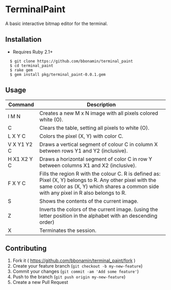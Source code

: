 # TerminalPaint

A basic interactive bitmap editor for the terminal.

## Installation
* Requires Ruby 2.1+

```
  $ git clone https://github.com/bbonamin/terminal_paint  
  $ cd terminal_paint  
  $ rake gem  
  $ gem install pkg/terminal_paint-0.0.1.gem  
```


## Usage

| Command     | Description |
|-------------|-------------|
| I M N       | Creates a new M x N image with all pixels colored white (O). |
| C           | Clears the table, setting all pixels to white (O). |
| L X Y C     | Colors the pixel (X, Y) with color C. |
| V X Y1 Y2 C | Draws a vertical segment of colour C in column X between rows Y1 and Y2 (inclusive). |
| H X1 X2 Y C | Draws a horizontal segment of color C in row Y between columns X1 and X2 (inclusive). |
| F X Y C     | Fills the region R with the colour C. R is defined as: Pixel (X, Y) belongs to R. Any other pixel with the same color as (X, Y) which shares a common side with any pixel in R also belongs to R. |
| S           | Shows the contents of the current image. |
| Z           | Inverts the colors of the current image. (using the letter position in the alphabet with an descending order) |
| X           | Terminates the session. |

## Contributing

1. Fork it ( https://github.com/bbonamin/terminal_paint/fork )
2. Create your feature branch (`git checkout -b my-new-feature`)
3. Commit your changes (`git commit -am 'Add some feature'`)
4. Push to the branch (`git push origin my-new-feature`)
5. Create a new Pull Request
